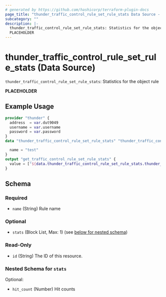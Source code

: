 ```yaml
---
# generated by https://github.com/hashicorp/terraform-plugin-docs
page_title: "thunder_traffic_control_rule_set_rule_stats Data Source - terraform-provider-thunder"
subcategory: ""
description: |-
  thunder_traffic_control_rule_set_rule_stats: Statistics for the object rule
  PLACEHOLDER
---
```


# thunder_traffic_control_rule_set_rule_stats (Data Source)

`thunder_traffic_control_rule_set_rule_stats`: Statistics for the object rule

__PLACEHOLDER__

## Example Usage

```terraform
provider "thunder" {
  address  = var.dut9049
  username = var.username
  password = var.password
}
data "thunder_traffic_control_rule_set_rule_stats" "thunder_traffic_control_rule_set_rule_stats" {

  name = "test"
}
output "get_traffic_control_rule_set_rule_stats" {
  value = ["${data.thunder_traffic_control_rule_set_rule_stats.thunder_traffic_control_rule_set_rule_stats}"]
}
```

<!-- schema generated by tfplugindocs -->
## Schema

### Required

- `name` (String) Rule name

### Optional

- `stats` (Block List, Max: 1) (see [below for nested schema](#nestedblock--stats))

### Read-Only

- `id` (String) The ID of this resource.

<a id="nestedblock--stats"></a>
### Nested Schema for `stats`

Optional:

- `hit_count` (Number) Hit counts


